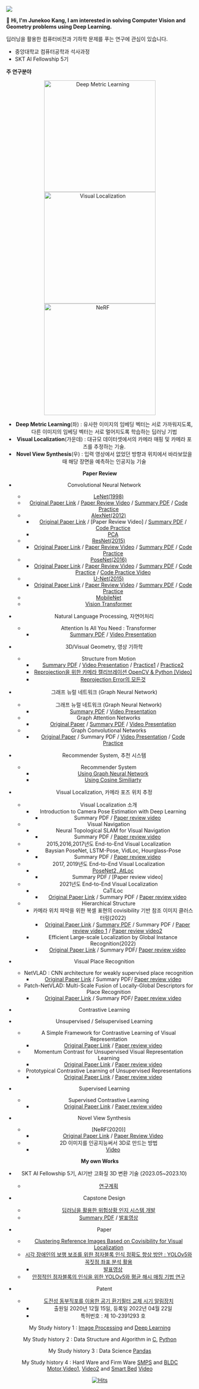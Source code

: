 [<img src="https://img.shields.io/badge/youtube-%23FF0000.svg?&style=for-the-badge&logo=youtube&logoColor=white" />](https://www.youtube.com/channel/UClTkYrcqEdDlGpzAyEHjnzw)

👋 **Hi, I'm Junekoo Kang, I am interested in solving Computer Vision and Geometry problems using Deep Learning.**  

딥러닝을 활용한 컴퓨터비전과 기하학 문제를 푸는 연구에 관심이 있습니다. 

* 중앙대학교 컴퓨터공학과 석사과정
* SKT AI Fellowship 5기

**주 연구분야**   



<center class="half">
    <img src="https://github.com/engineerjkk/engineerjkk/assets/76835313/11838fec-3497-4716-9e04-4ff6e382d605" title="Deep Metric Learning" width="300" /> 
    <img src="https://github.com/engineerjkk/engineerjkk/assets/76835313/388ba57d-acd1-4a7c-b41d-125e50f60146" title="Visual Localization" width="300" /> 
    <img src="https://github.com/engineerjkk/engineerjkk/assets/76835313/2e4439a8-353c-4cd4-8c03-44ded44c3b7a"title="NeRF" width="300" />     
          <Visual Localization>                                                
  
- **Deep Metric Learning**(좌) : 유사한 이미지의 임베딩 벡터는 서로 가까워지도록, 다른 이미지의 임베딩 벡터는 서로 멀어지도록 학습하는 딥러닝 기법
- **Visual Localization**(가운데) : 대규모 데이터셋에서의 카메라 매핑 및 카메라 포즈를 추정하는 기술.
- **Novel View Synthesis**(우) : 입력 영상에서 없었던 방향과 위치에서 바라보았을 때 해당 장면을 예측하는 인공지능 기술
  
     
      
**Paper Review** 
* Convolutional Neural Network
   * [LeNet(1998)](https://github.com/engineerjkk/implementing-Papers/tree/main/01.LeNet(1998))
    * [Original Paper Link](https://github.com/engineerjkk/implementing-Papers/blob/main/01.LeNet(1998)/LeNet-5.pdf) / [Paper Review Video](https://www.youtube.com/watch?v=28SQ9wJ74vU) / [Summary PDF](https://github.com/engineerjkk/implementing-Papers/blob/main/01.LeNet(1998)/LeNet_Presentation.pdf) / [Code Practice](https://github.com/engineerjkk/implementing-Papers/blob/main/01.LeNet(1998)/LeNet.ipynb)
  * [AlexNet(2012)](https://github.com/engineerjkk/implementing-Papers/tree/main/02.AlexNet(2012))
    * [Original Paper Link](https://github.com/engineerjkk/implementing-Papers/blob/main/02.AlexNet(2012)/AlexNet.pdf) / [Paper Review Video] / [Summary PDF](https://github.com/engineerjkk/implementing-Papers/blob/main/02.AlexNet(2012)/AlexNet%20Presentation.pdf) / [Code Practice](https://github.com/engineerjkk/implementing-Papers/blob/main/02.AlexNet(2012)/AlexNet.ipynb)
    * [PCA](https://github.com/engineerjkk/Python-for-LinearAlgebra/tree/main/Principal%20Component%20Analysis)
  * [ResNet(2015)](https://github.com/engineerjkk/implementing-Papers/tree/main/04.ResNet)
    * [Original Paper Link](https://github.com/engineerjkk/implementing-Papers/blob/main/04.ResNet/ResNet.pdf) / [Paper Review Video](https://www.youtube.com/watch?v=iadEDPoEME8) / [Summary PDF](https://github.com/engineerjkk/implementing-Papers/blob/main/04.ResNet/ResNet%20Presentation.pdf) / [Code Practice](https://github.com/engineerjkk/implementing-Papers/blob/main/04.ResNet/ResNet.py)
   * [PoseNet(2016)](https://github.com/engineerjkk/implementing-Papers/tree/main/05.PoseNet)  
     * [Original Paper Link](https://github.com/engineerjkk/implementing-Papers/blob/main/05.PoseNet/PoseNet.pdf) / [Paper Review Video](https://www.youtube.com/watch?v=QLQ3HEWIN0M) / [Summary PDF](https://github.com/engineerjkk/implementing-Papers/blob/main/05.PoseNet/PoseNet%20Presentation.pdf) / [Code Practice](https://drive.google.com/drive/folders/19P1yU4HAmjYRiVjuhGXh2Weqgf1rpdbW?usp=sharing) / [Code Practice Video](https://www.youtube.com/watch?v=US6Nr9DWuvg)
   * [U-Net(2015)](https://github.com/engineerjkk/implementing-Papers/tree/main/06.UNet)
     * [Original Paper Link](https://github.com/engineerjkk/implementing-Papers/blob/main/06.UNet/(2015)U-Net.pdf) / [Paper Review Video](https://youtu.be/_8FGIo565HQ) / [Summary PDF](https://github.com/engineerjkk/implementing-Papers/blob/main/06.UNet/UNet%20Presentation.pdf) / [Code Practice](https://github.com/engineerjkk/implementing-Papers/tree/main/06.UNet/UNet)
   * [MobileNet](https://www.youtube.com/watch?v=91Qipj5NMnk&t=197s)
   * [Vision Transformer](https://www.youtube.com/watch?v=JuEeRdRG_2E&t=244s)
 * Natural Language Processing, 자연어처리
     * Attention Is All You Need : Transformer 
        * [Summary PDF](https://github.com/engineerjkk/implementing-Papers/blob/main/12.%20Transformer/Transformer.pdf) / [Video Presentation](https://www.youtube.com/watch?v=URci3Eqz3hc&t=110s)
 * 3D/Visual Geometry, 영상 기하학
   * Structure from Motion
      * [Summary PDF](https://github.com/engineerjkk/implementing-Papers/blob/main/07.Structure%20from%20Motion/SfM%20Presentation.pdf) / [Video Presentation](https://www.youtube.com/watch?v=LBW7a2UkRJI&t=282s) / [Practice1](https://www.youtube.com/watch?v=o-JJ2-iSWhw&t=331s) / [Practice2](https://www.youtube.com/watch?v=4Wa9L4g6sFI)
     * [Reprojection을 위한 카메라 캘리브레이션 OpenCV & Python [Video] ](https://www.youtube.com/watch?v=iOmYtms45ho&t=308s)
     * [Reprojection Error의 모든것](https://www.youtube.com/watch?v=YgsF9jMlQak&t=1108s)
 
 * 그래프 뉴럴 네트워크 (Graph Neural Network)
   * 그래프 뉴럴 네트워크 (Graph Neural Network)
     * [Summary PDF](https://github.com/engineerjkk/implementing-Papers/blob/main/11.Graph%20Neural%20Network/Graph%20Neural%20Network.pdf) / [Video Presentation](https://www.youtube.com/watch?v=9eMbvfRM9_8)
   * Graph Attention Networks
     * [Original Paper](https://arxiv.org/abs/1710.10903) / [Summary PDF](https://github.com/engineerjkk/implementing-Papers/blob/main/13.%20Graph%20Attention%20Networks/Graph%20Attention%20Networks%20Summary.pdf) / [Video Presentation](https://www.youtube.com/watch?v=0Z5IT6Nx8Qs&t=342s) 
   * Graph Convolutional Networks
     * [Original Paper](https://www.youtube.com/redirect?event=video_description&redir_token=QUFFLUhqbkFNRW1BU3FkWUgzQjdfdkpMTzRSbFlLWkZRUXxBQ3Jtc0trUUM5R3JZVTJJMnZhRVVBNDBqTU9UUzlfa25NRXhWYU1qNEhKN1BtOFhJcVBvdFpsbVdGTmxMSFJNb2V2YXJ3dXRMYTdSWVNYWkJ6WmJjNUJTNFhZQktlUzBUdTN6ckh5LUlRel9TbzloWDIxaUZvRQ&q=https%3A%2F%2Fdrive.google.com%2Ffile%2Fd%2F1p8AZlxQM1X93xnRoS-MrZsJ7VevzVOO7%2Fview%3Fusp%3Dsharing) / Summary PDF / [Video Presentation](https://www.youtube.com/watch?v=JfBMCFVEuoM) / [Code Practice](https://github.com/engineerjkk/GraphNeuralNetwork)  
     
 * Recommender System, 추천 시스템
   * Recommender System
      * [Using Graph Neural Network](https://www.youtube.com/watch?v=aPqg2KQhZ7I&t=1s)
      * [Using Cosine Similiarty](https://www.youtube.com/watch?v=UgnolyhTz-w&t=52s) 
  
 * Visual Localization, 카메라 포즈 위치 추정
     * Visual Localization 소개
        * Introduction to Camera Pose Estimation with Deep Learning
           *  Summary PDF / [Paper review video](https://www.youtube.com/watch?v=uwPNc5jjJPQ&t=351s)  
    * Visual Navigation
      * Neural Topological SLAM for Visual Navigation
         * Summary PDF / [Paper review video](https://www.youtube.com/watch?v=eqpLQy8qZyQ&t=31s)
    * 2015,2016,2017년도 End-to-End Visual Localization
      * Baysian PoseNet, LSTM-Pose, VidLoc, Hourglass-Pose
         * Summary PDF / [Paper review video](https://www.youtube.com/watch?v=4iz1117aOc8&t=286s)
    * 2017, 2019년도 End-to-End Visual Localization
      * [PoseNet2, AtLoc](https://www.youtube.com/watch?v=t0QdVTT8X3o&t=612s)
          * Summary PDF / [Paper review video]
    * 2021년도 End-to-End Visual Localization
      * CaTiLoc
          * [Original Paper Link](https://ieeexplore.ieee.org/document/9414939) / Summary PDF / [Paper review video](https://www.youtube.com/watch?v=eOy39lm-HHQ&t=518s)
    * Hierarchical Structure
       * 카메라 위치 파악을 위한 복셀 표현의 covisibility 기반 참조 이미지 클러스터링(2022)
          * [Original Paper Link](https://github.com/engineerjkk/Ph.D-LeeSY/blob/main/Clustering%20reference%20images%20based%20on%20the%20covisibility%20in%20voxel%20representation%20for%20camera%20localization.pdf) / [Summary PDF](https://github.com/engineerjkk/Ph.D-LeeSY/blob/main/%EC%B9%B4%EB%A9%94%EB%9D%BC%20%EC%9C%84%EC%B9%98%20%ED%8C%8C%EC%95%85%EC%9D%84%20%EC%9C%84%ED%95%9C%20%EB%B3%B5%EC%85%80%20%ED%91%9C%ED%98%84%EC%9D%98%20covisibility%20%EA%B8%B0%EB%B0%98%20%EC%B0%B8%EC%A1%B0%20%EC%9D%B4%EB%AF%B8%EC%A7%80%20%ED%81%B4%EB%9F%AC%EC%8A%A4%ED%84%B0%EB%A7%81.pdf) / Summary PDF / [Paper review video 1](https://www.youtube.com/watch?v=V3O4fkmb6lo&t=266s) / [Paper review video2](https://www.youtube.com/watch?v=PkjMhJO28BQ&t=7s)
       * Efficient Large-scale Localization by Global Instance Recognition(2022)
          * [Original Paper Link](https://openaccess.thecvf.com/content/CVPR2022/papers/Xue_Efficient_Large-Scale_Localization_by_Global_Instance_Recognition_CVPR_2022_paper.pdf) / Summary PDF/ [Paper review video](https://www.youtube.com/watch?v=4lLTepMqGGc&t=1379s)
 * Visual Place Recognition
    * NetVLAD : CNN architecture for weakly supervised place recognition
        * [Original Paper Link](https://arxiv.org/abs/1511.07247) / Summary PDF/ [Paper review video](https://www.youtube.com/watch?v=XIA-9JjNA34&t=631s)
    * Patch-NetVLAD: Multi-Scale Fusion of Locally-Global Descriptors for Place Recognition
        * [Original Paper Link]([https://arxiv.org/abs/1511.07247](https://openaccess.thecvf.com/content/CVPR2021/papers/Hausler_Patch-NetVLAD_Multi-Scale_Fusion_of_Locally-Global_Descriptors_for_Place_Recognition_CVPR_2021_paper.pdf)) / Summary PDF/ [Paper review video](https://www.youtube.com/watch?v=VJtwByOAw6E&t=14s)
* Contrastive Learning

 * Unsupervised / Selsupervised Learning
    * A Simple Framework for Contrastive Learning of Visual Representation
        * [Original Paper Link](https://arxiv.org/abs/2002.05709?context=stat.ML) / [Paper review video](https://www.youtube.com/watch?v=uDLJiG39Pto&t=2s)
    * Momentum Contrast for Unsupervised Visual Representation Learning
        * [Original Paper Link](https://arxiv.org/abs/1911.05722) / [Paper review video](https://www.youtube.com/watch?v=mGroma3gcgE&t=19s)
    * Prototypical Contrastive Learning of Unsupervised Representations
        * [Original Paper Link](https://arxiv.org/abs/2005.04966) / [Paper review video](https://www.youtube.com/watch?v=9GjS8BeyZUE&t=686s)
 * Supervised Learning
    * Supervised Contrastive Learning
        * [Original Paper Link](https://arxiv.org/abs/2004.11362) / [Paper review video](https://www.youtube.com/watch?v=nPBSf6RVI30&t=319s)
 
* Novel View Synthesis
   * [NeRF(2020)]
     * [Original Paper Link](https://arxiv.org/abs/2003.08934) / [Paper Review Video](https://www.youtube.com/watch?v=dyGCqLLBz50&t=18s)
   * 2D 이미지를 인공지능써서 3D로 만드는 방법 
     * [Video](https://www.youtube.com/watch?v=8_HlFKwiwGM&t=6s)

**My own Works** 

* SKT AI Fellowship 5기, AI기반 고화질 3D 변환 기술 (2023.05~2023.10)      
   * [연구계획](https://devocean.sk.com/blog/techBoardDetail.do?ID=165048&boardType=techBlog&searchData=&id=&vcode=&vcodeList=)    
    
* Capstone Design
   * [딥러닝을 활용한 위험상황 인지 시스템 개발](https://github.com/engineerjkk/CapstoneDesign)
   * [Summary PDF](https://github.com/engineerjkk/CapstoneDesign/blob/main/CapstoneDesign%20%EB%B0%9C%ED%91%9C%EC%9E%90%EB%A3%8C.pdf) / [발표영상](https://www.youtube.com/watch?v=MaQp2NTFgFk)

* Paper
   * [Clustering Reference Images Based on Covisibility for Visual Localization](https://www.techscience.com/cmc/v75n2/52040) 
   * [시각 장애인의 보행 보조를 위한 점자블록 인식 정확도 향상 방안 : YOLOv5와 꼭짓점 좌표 분석 활용](https://github.com/engineerjkk/PaperReview/blob/main/%EC%8B%9C%EA%B0%81%20%EC%9E%A5%EC%95%A0%EC%9D%B8%EC%9D%98%20%EB%B3%B4%ED%96%89%20%EB%B3%B4%EC%A1%B0%EB%A5%BC%20%EC%9C%84%ED%95%9C%20%EC%A0%90%EC%9E%90%EB%B8%94%EB%A1%9D%20%EC%9D%B8%EC%8B%9D%20%EC%A0%95%ED%99%95%EB%8F%84%20%ED%96%A5%EC%83%81%20%EB%B0%A9%EC%95%88%20YOLOv5%EC%99%80%20%EA%BC%AD%EC%A7%93%EC%A0%90%20%EC%A2%8C%ED%91%9C%20%EB%B6%84%EC%84%9D%20%ED%99%9C%EC%9A%A9.pdf)
     * [발표영상](https://www.youtube.com/watch?v=yjXDbUI6TLE&t=60s)   
   * [안정적인 점자블록의 인식을 위한 YOLOv5와 평균 해시 매칭 기법 연구](https://github.com/engineerjkk/PaperReview/blob/main/A%20Study%20on%20YOLOv5%20and%20Mean%20Hash%20Matching%20Method%20for%20Stable%20Braille%20Block%20Recognition.pdf)

* Patent
  * [도전성 동부직포를 이용한 공기 환기필터 교체 시기 알림장치](https://github.com/engineerjkk/Patent/blob/main/%EB%8F%84%EC%A0%84%EC%84%B1%20%EB%8F%99%EB%B6%80%EC%A7%81%ED%8F%AC%EB%A5%BC%20%EC%9D%B4%EC%9A%A9%ED%95%9C%20%EA%B3%B5%EA%B8%B0%20%ED%99%98%EA%B8%B0%ED%95%84%ED%84%B0%20%EA%B5%90%EC%B2%B4%20%EC%8B%9C%EA%B8%B0%20%EC%95%8C%EB%A6%BC%20%EC%9E%A5%EC%B9%98.pdf) 
     -  출원일 2020년 12월 15일, 등록일 2022년 04월 22일  
     -  특허번호 : 제 10-2391293 호
  
  
My Study history 1 : [Image Processing](https://github.com/engineerjkk/Image_Processing) and [Deep Learning](https://github.com/engineerjkk/Deep_Learning)  

My Study history 2 : Data Structure and Algorithm in [C](https://github.com/engineerjkk/AlgortihmsAndDataStructures), [Python](https://github.com/engineerjkk/DataStructure-in-Python)  

My Study history 3 : Data Science [Pandas](https://github.com/engineerjkk/Pandas) 

My Study history 4 : Hard Ware and Firm Ware [SMPS](https://github.com/engineerjkk/SMPS) and [BLDC Motor](https://github.com/engineerjkk/BLDC_Motor_Controller),[Video1](https://www.youtube.com/watch?v=WLUIsmI1Iyc&t=27s), [Video2](https://www.youtube.com/watch?v=dg-lvliHRZE) and [Smart Bed](https://github.com/engineerjkk/Smart-Bed) [Video](https://www.youtube.com/watch?v=N2SUE9rwkNs&t=17s)


<!--
**engineerjkk/engineerjkk** is a ✨ _special_ ✨ repository because its `README.md` (this file) appears on your GitHub profile.

Sub Interests 3 : Soft Ware 🔭 [DataBase](https://github.com/engineerjkk/DataBase), [NetWork](https://github.com/engineerjkk/Network), [OperatingSystem](https://github.com/engineerjkk/OperatingSystem)  

Here are some ideas to get you started:

- 🔭 I’m currently working on ...
- 🌱 I’m currently learning ...
- 👯 I’m looking to collaborate on ...
- 🤔 I’m looking for help with ...
- 💬 Ask me about ...
- 📫 How to reach me: ...
- 😄 Pronouns: ...
- ⚡ Fun fact: ...
-->
 [![Hits](https://hits.seeyoufarm.com/api/count/incr/badge.svg?url=https%3A%2F%2Fgithub.com%2Fengineerjkk&count_bg=%2379C83D&title_bg=%23555555&icon=&icon_color=%23E7E7E7&title=hits&edge_flat=false)](https://hits.seeyoufarm.com)  
